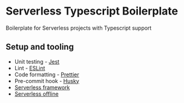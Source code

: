 # Serverless Typescript Boilerplate

Boilerplate for Serverless projects with Typescript support

## Setup and tooling

* Unit testing - [Jest](https://jestjs.io/)
* Lint - [ESLint](https://eslint.org/)
* Code formatting - [Prettier](https://prettier.io/)
* Pre-commit hook - [Husky](https://github.com/typicode/husky#readme)
* [Serverless framework](http://serverless.com/)
* [Serverless offline](https://github.com/dherault/serverless-offline)